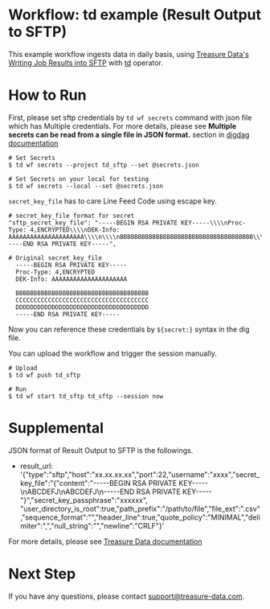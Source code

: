 # Workflow: td example (Result Output to SFTP)

This example workflow ingests data in daily basis, using [Treasure Data's Writing Job Results into SFTP](https://docs.treasuredata.com/articles/result-into-sftp) with [td](http://docs.digdag.io/operators/td.html) operator.

# How to Run

First, please set sftp credentials by `td wf secrets` command with json file which has Multiple credentials. For more details, please see **Multiple secrets can be read from a single file in JSON format.** section in [digdag documentation](http://docs.digdag.io/command_reference.html#secrets)

    # Set Secrets
    $ td wf secrets --project td_sftp --set @secrets.json

    # Set Secrets on your local for testing
    $ td wf secrets --local --set @secrets.json

`secret_key_file` has to care Line Feed Code using escape key.

    # secret_key_file format for secret
    "sftp_secret_key_file": "-----BEGIN RSA PRIVATE KEY-----\\\\nProc-Type: 4,ENCRYPTED\\\\nDEK-Info: AAAAAAAAAAAAAAAAAAAAA\\\\n\\\\nBBBBBBBBBBBBBBBBBBBBBBBBBBBBBBBBBBBBB\\\\nCCCCCCCCCCCCCCCCCCCCCCCCCCCCCCCCCCCCC\\\\nDDDDDDDDDDDDDDDDDDDDDDDDDDDDDDDDDDDDD\\\\n-----END RSA PRIVATE KEY-----",

    # Original secret_key_file
      -----BEGIN RSA PRIVATE KEY-----
      Proc-Type: 4,ENCRYPTED
      DEK-Info: AAAAAAAAAAAAAAAAAAAAA

      BBBBBBBBBBBBBBBBBBBBBBBBBBBBBBBBBBBBB
      CCCCCCCCCCCCCCCCCCCCCCCCCCCCCCCCCCCCC
      DDDDDDDDDDDDDDDDDDDDDDDDDDDDDDDDDDDDD
      -----END RSA PRIVATE KEY-----

Now you can reference these credentials by `${secret:}` syntax in the dig file.

You can upload the workflow and trigger the session manually.

    # Upload
    $ td wf push td_sftp
    
    # Run
    $ td wf start td_sftp td_sftp --session now
    
# Supplemental

JSON format of Result Output to SFTP is the followings.

- result_url: '{"type":"sftp","host":"xx.xx.xx.xx","port":22,"username":"xxxx","secret_key_file":"{\"content\":\"-----BEGIN RSA PRIVATE KEY-----\nABCDEFJ\nABCDEFJ\n-----END RSA PRIVATE KEY-----\"}","secret_key_passphrase":"xxxxxx", "user_directory_is_root":true,"path_prefix":"/path/to/file","file_ext":".csv","sequence_format":"","header_line":true,"quote_policy":"MINIMAL","delimiter":",","null_string":"","newline":"CRLF"}'

For more details, please see [Treasure Data documentation](https://docs.treasuredata.com/articles/result-into-sftp#usage-from-cli)

# Next Step

If you have any questions, please contact support@treasure-data.com.
